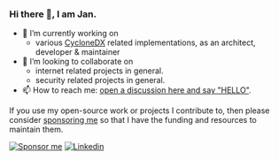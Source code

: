 ### Hi there 👋, I am Jan.

- 🔭 I’m currently working on 
  - various [CycloneDX](https://github.com/CycloneDX/) related implementations, as an architect, developer & maintainer
  <!-- [nichtparasoup](https://github.com/k4cg/nichtparasoup) -->
- 👯 I’m looking to collaborate on 
  - internet related projects in general.
  - security related projects in general.
- 📫 How to reach me: [open a discussion here and say "HELLO"](https://github.com/jkowalleck/jkowalleck/discussions/categories/hello).

<!--
- 🤔 I’m looking for help with ...
- 🌱 I’m currently learning python.
- 💬 Ask me about ...
- 😄 Pronouns: ...
- ⚡ Fun fact: ...
-->


If you use my open-source work or projects I contribute to, then please consider [sponsoring me][sponsor me] so that I have the funding and resources to maintain them.

[![Sponsor me](https://img.shields.io/static/v1?label=&message=Sponsor%20Me&color=FCFCFC&logo=GitHub%20Sponsors&logoColor=EA4AAA&style=for-the-badge)][sponsor me]
[![Linkedin](https://img.shields.io/static/v1?label=&message=LinkedIn&color=0A66C2&logo=linkedin&logoColor=white&style=for-the-badge)](https://www.linkedin.com/in/jankowalleck/)

[sponsor me]: https://github.com/sponsors/jkowalleck
